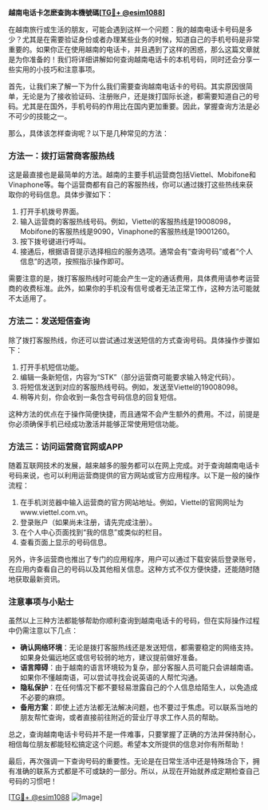 **越南电话卡怎麽查詢本機號碼[[TG💪+ @esim1088](https://t.me/s/esim1088)]**

在越南旅行或生活的朋友，可能会遇到这样一个问题：我的越南电话卡号码是多少？尤其是在需要验证身份或者办理某些业务的时候，知道自己的手机号码是非常重要的。如果你正在使用越南的电话卡，并且遇到了这样的困惑，那么这篇文章就是为你准备的！我们将详细讲解如何查询越南电话卡的本机号码，同时还会分享一些实用的小技巧和注意事项。

首先，让我们来了解一下为什么我们需要查询越南电话卡的号码。其实原因很简单，无论是为了接收验证码、注册账户，还是拨打国际长途，都需要知道自己的号码。尤其是在国外，手机号码的作用比在国内更加重要。因此，掌握查询方法是必不可少的技能之一。

那么，具体该怎样查询呢？以下是几种常见的方法：

### 方法一：拨打运营商客服热线

这是最直接也是最简单的方法。越南的主要手机运营商包括Viettel、Mobifone和Vinaphone等。每个运营商都有自己的客服热线，你可以通过拨打这些热线来获取你的号码信息。具体步骤如下：

1. 打开手机拨号界面。
2. 输入运营商的客服热线号码。例如，Viettel的客服热线是19008098，Mobifone的客服热线是9090，Vinaphone的客服热线是19001260。
3. 按下拨号键进行呼叫。
4. 接通后，根据语音提示选择相应的服务选项。通常会有“查询号码”或者“个人信息”的选项，按照指示操作即可。

需要注意的是，拨打客服热线时可能会产生一定的通话费用，具体费用请参考运营商的收费标准。此外，如果你的手机没有信号或者无法正常工作，这种方法可能就不太适用了。

### 方法二：发送短信查询

除了拨打客服热线，你还可以尝试通过发送短信的方式查询号码。具体操作步骤如下：

1. 打开手机短信功能。
2. 编辑一条新短信，内容为“STK”（部分运营商可能要求输入特定代码）。
3. 将短信发送到对应的客服热线号码。例如，发送至Viettel的19008098。
4. 稍等片刻，你会收到一条包含号码信息的回复短信。

这种方法的优点在于操作简便快捷，而且通常不会产生额外的费用。不过，前提是你必须确保手机已经成功激活并能够正常使用短信功能。

### 方法三：访问运营商官网或APP

随着互联网技术的发展，越来越多的服务都可以在网上完成。对于查询越南电话卡号码来说，也可以利用运营商提供的官方网站或官方应用程序。以下是一般的操作流程：

1. 在手机浏览器中输入运营商的官方网站地址。例如，Viettel的官网网址为www.viettel.com.vn。
2. 登录账户（如果尚未注册，请先完成注册）。
3. 在个人中心页面找到“我的信息”或类似的栏目。
4. 查看页面上显示的号码信息。

另外，许多运营商也推出了专门的应用程序，用户可以通过下载安装后登录账号，在应用内查看自己的号码以及其他相关信息。这种方式不仅方便快捷，还能随时随地获取最新资讯。

### 注意事项与小贴士

虽然以上三种方法都能够帮助你顺利查询到越南电话卡的号码，但在实际操作过程中仍需注意以下几点：

- **确认网络环境**：无论是拨打客服热线还是发送短信，都需要稳定的网络支持。如果身处偏远地区或信号较弱的地方，建议提前做好准备。
- **语言障碍**：由于越南的语言环境较为复杂，部分客服人员可能只会讲越南语。如果你不懂越南语，可以尝试寻找会说英语的人帮忙沟通。
- **隐私保护**：在任何情况下都不要轻易泄露自己的个人信息给陌生人，以免造成不必要的麻烦。
- **备用方案**：即使上述方法都无法解决问题，也不要过于焦虑。可以联系当地的朋友帮忙查询，或者直接前往附近的营业厅寻求工作人员的帮助。

总之，查询越南电话卡号码并不是一件难事，只要掌握了正确的方法并保持耐心，相信每位朋友都能轻松搞定这个问题。希望本文所提供的信息对你有所帮助！

最后，再次强调一下查询号码的重要性。无论是在日常生活中还是特殊场合下，拥有准确的联系方式都是不可或缺的一部分。所以，从现在开始就养成定期检查自己号码的习惯吧！

[[TG💪+ @esim1088](https://t.me/s/esim1088) ![Image](https://i.postimg.cc/4NQfJmqS/Snipaste-2025-05-13-00-14-12.png)]